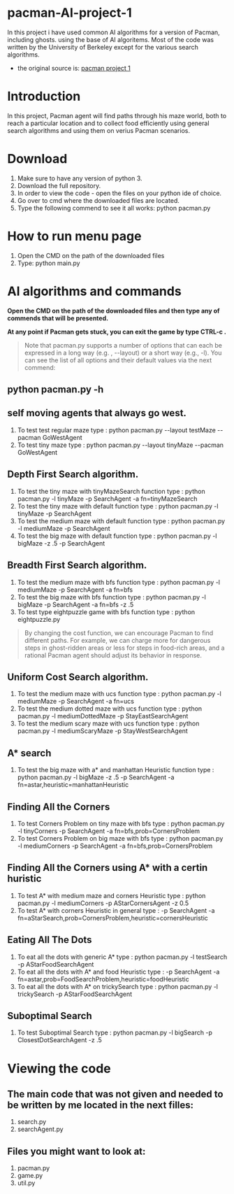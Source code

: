 # pacman-AI-project-1

In this project i have used common AI algorithms for a version of Pacman, including ghosts. using the base of AI algoritems.
Most of the code was written by the University of Berkeley except for the various search algorithms.

- the original source is: [pacman project 1](https://inst.eecs.berkeley.edu/~cs188/fa20/project1/)

# Introduction

In this project, Pacman agent will find paths through his maze world, both to reach a particular location and to collect food efficiently using general search algorithms and using them on verius Pacman scenarios.

# Download

1. Make sure to have any version of python 3.
1. Download the full repository.
1. In order to view the code - open the files on your python ide of choice.
1. Go over to cmd where the downloaded files are located.
1. Type the following commend to see it all works: python pacman.py

# How to run menu page

1. Open the CMD on the path of the downloaded files
1. Type: python main.py

# AI algorithms and commands

**Open the CMD on the path of the downloaded files and then type any of commends that will be presented.**

**At any point if Pacman gets stuck, you can exit the game by type CTRL-c .**

> Note that pacman.py supports a number of options that can each be expressed in a long way (e.g. , --layout) or a short way (e.g., -l). You can see the list of all options and their default values via the next commend:

## python pacman.py -h

## self moving agents that always go west.

1. To test test regular maze type : python pacman.py --layout testMaze --pacman GoWestAgent
1. To test tiny maze type : python pacman.py --layout tinyMaze --pacman GoWestAgent

## Depth First Search algorithm.

1. To test the tiny maze with tinyMazeSearch function type : python pacman.py -l tinyMaze -p SearchAgent -a fn=tinyMazeSearch
1. To test the tiny maze with default function type : python pacman.py -l tinyMaze -p SearchAgent
1. To test the medium maze with default function type : python pacman.py -l mediumMaze -p SearchAgent
1. To test the big maze with default function type : python pacman.py -l bigMaze -z .5 -p SearchAgent

## Breadth First Search algorithm.

1. To test the medium maze with bfs function type : python pacman.py -l mediumMaze -p SearchAgent -a fn=bfs
1. To test the big maze with bfs function type : python pacman.py -l bigMaze -p SearchAgent -a fn=bfs -z .5
1. To test type eightpuzzle game with bfs function type : python eightpuzzle.py

> By changing the cost function, we can encourage Pacman to find different paths. For example, we can charge more for dangerous steps in ghost-ridden areas or less for steps in food-rich areas, and a rational Pacman agent should adjust its behavior in response.

## Uniform Cost Search algorithm.

1. To test the medium maze with ucs function type : python pacman.py -l mediumMaze -p SearchAgent -a fn=ucs
1. To test the medium dotted maze with ucs function type : python pacman.py -l mediumDottedMaze -p StayEastSearchAgent
1. To test the medium scary maze with ucs function type : python pacman.py -l mediumScaryMaze -p StayWestSearchAgent

## A\* search

1. To test the big maze with a\* and manhattan Heuristic function type : python pacman.py -l bigMaze -z .5 -p SearchAgent -a fn=astar,heuristic=manhattanHeuristic

## Finding All the Corners

1. To test Corners Problem on tiny maze with bfs type : python pacman.py -l tinyCorners -p SearchAgent -a fn=bfs,prob=CornersProblem
1. To test Corners Problem on big maze with bfs type : python pacman.py -l mediumCorners -p SearchAgent -a fn=bfs,prob=CornersProblem

## Finding All the Corners using A\* with a certin huristic

1. To test A\* with medium maze and corners Heuristic type : python pacman.py -l mediumCorners -p AStarCornersAgent -z 0.5
1. To test A\* with corners Heuristic in general type : -p SearchAgent -a fn=aStarSearch,prob=CornersProblem,heuristic=cornersHeuristic

## Eating All The Dots

1. To eat all the dots with generic A\* type : python pacman.py -l testSearch -p AStarFoodSearchAgent
1. To eat all the dots with A\* and food Heuristic type : -p SearchAgent -a fn=astar,prob=FoodSearchProblem,heuristic=foodHeuristic
1. To eat all the dots with A\* on trickySearch type : python pacman.py -l trickySearch -p AStarFoodSearchAgent

## Suboptimal Search

1. To test Suboptimal Search type : python pacman.py -l bigSearch -p ClosestDotSearchAgent -z .5

# Viewing the code

## The main code that was not given and needed to be written by me located in the next filles:

1. search.py
1. searchAgent.py

## Files you might want to look at:

1. pacman.py
1. game.py
1. util.py
